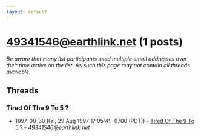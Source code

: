 ```yaml
---
layout: default
---
```


# 49341546@earthlink.net (1 posts)

_Be aware that many list participants used multiple email addresses over their time active on the list. As such this page may not contain all threads available._

## Threads

### Tired Of The 9 To 5 ?
+ 1997-08-30 (Fri, 29 Aug 1997 17:05:41 -0700 (PDT)) - [Tired Of The 9 To 5 ?](/archive/1997/08/83b34cd0a0ef26ba5e3935484ebe5e2a88fab2e4bc0252d6218303ab204df95a) - _49341546@earthlink.net_

